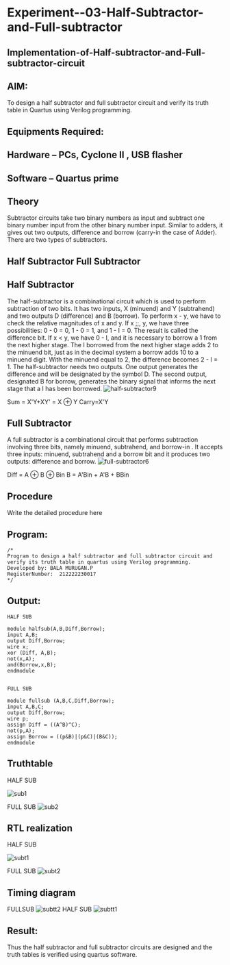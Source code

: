 # Experiment--03-Half-Subtractor-and-Full-subtractor
## Implementation-of-Half-subtractor-and-Full-subtractor-circuit
## AIM:
To design a half subtractor and full subtractor circuit and verify its truth table in Quartus using Verilog programming.

## Equipments Required:
## Hardware – PCs, Cyclone II , USB flasher
## Software – Quartus prime
## Theory
Subtractor circuits take two binary numbers as input and subtract one binary number input from the other binary number input. Similar to adders, it gives out two outputs, difference and borrow (carry-in the case of Adder). There are two types of subtractors.

## Half Subtractor Full Subtractor
## Half Subtractor
The half-subtractor is a combinational circuit which is used to perform subtraction of two bits. It has two inputs, X (minuend) and Y (subtrahend) and two outputs D (difference) and B (borrow). To perform x - y, we have to check the relative magnitudes of x and y. If x ;;, y, we have three possibilities: 0 - 0 = 0, 1 - 0 = 1, and 1 - I = 0. The result is called the difference bit. If x < y, we have 0 - I, and it is necessary to borrow a 1 from the next higher stage. The I borrowed from the next higher stage adds 2 to the minuend bit, just as in the decimal system a borrow adds 10 to a minuend digit. With the minuend equal to 2, the difference becomes 2 - I = 1. The half-subtractor needs two outputs. One output generates the difference and will be designated by the symbol D. The second output, designated B for borrow, generates the binary signal that informs the next stage that a I has been borrowed.
![half-subtractor9](https://user-images.githubusercontent.com/36288975/166112538-58c3bc7c-ee5d-4e6a-ac8d-8e8328efe27a.png)


Sum = X'Y+XY' = X ⊕ Y
Carry=X'Y

## Full Subtractor
A full subtractor is a combinational circuit that performs subtraction involving three bits, namely minuend, subtrahend, and borrow-in . It accepts three inputs: minuend, subtrahend and a borrow bit and it produces two outputs: difference and borrow. 
![full-subtractor6](https://user-images.githubusercontent.com/36288975/166112541-24c68359-3de8-4674-ae22-8272ffc385ed.png)


Diff = A ⊕ B ⊕ Bin B = A'Bin + A'B + BBin

## Procedure



Write the detailed procedure here 


## Program:
```
/*
Program to design a half subtractor and full subtractor circuit and verify its truth table in quartus using Verilog programming.
Developed by: BALA MURUGAN.P
RegisterNumber:  212222230017
*/
```

## Output:
```
HALF SUB

module halfsub(A,B,Diff,Borrow);
input A,B;
output Diff,Borrow;
wire x;
xor (Diff, A,B);
not(x,A);
and(Borrow,x,B);
endmodule


FULL SUB

module fullsub (A,B,C,Diff,Borrow);
input A,B,C;
output Diff,Borrow;
wire p;
assign Diff = ((A^B)^C);
not(p,A);
assign Borrow = ((p&B)|(p&C)|(B&C));
endmodule
```

## Truthtable
HALF SUB

![sub1](https://user-images.githubusercontent.com/118680410/234767855-08b01bfb-ea28-4912-a6df-187bdd820877.png)

FULL SUB
![sub2](https://user-images.githubusercontent.com/118680410/234767862-ec2def1e-3291-4440-90ef-7f92545f7c26.png)


##  RTL realization
HALF SUB

![subt1](https://user-images.githubusercontent.com/118680410/234768006-fb272396-7acb-4dd5-8497-632f0d816492.png)

FULL SUB
![subt2](https://user-images.githubusercontent.com/118680410/234768011-7eb736ac-20cf-4123-a1a0-5ec50e573346.png)


## Timing diagram 
FULLSUB
![subtt2](https://user-images.githubusercontent.com/118680410/234768076-20786aaf-700b-4c50-96db-1b1024d2501a.png)
HALF SUB
![subtt1](https://user-images.githubusercontent.com/118680410/234768074-69b82179-aa83-4392-982d-b8ebe4cf832a.png)

## Result:
Thus the half subtractor and full subtractor circuits are designed and the truth tables is verified using quartus software.
